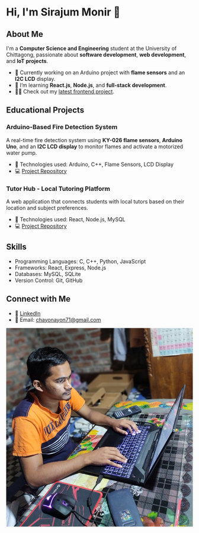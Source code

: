 # Hi, I'm Sirajum Monir 👋

## About Me

I'm a **Computer Science and Engineering** student at the University of Chittagong, passionate about **software development**, **web development**, and **IoT projects**.

- 🔭 Currently working on an Arduino project with **flame sensors** and an **I2C LCD** display.
- 🌱 I’m learning **React.js**, **Node.js**, and **full-stack development**.
- 👨‍💻 Check out my [latest frontend project](https://github.com/monir235/local-tutor-hub).

## Educational Projects

### Arduino-Based Fire Detection System
A real-time fire detection system using **KY-026 flame sensors**, **Arduino Uno**, and an **I2C LCD display** to monitor flames and activate a motorized water pump.

- 🔧 Technologies used: Arduino, C++, Flame Sensors, LCD Display
- 💻 [Project Repository](https://github.com/monir235/arduino-fire-detection)

### Tutor Hub - Local Tutoring Platform
A web application that connects students with local tutors based on their location and subject preferences.

- 🔧 Technologies used: React, Node.js, MySQL
- 💻 [Project Repository](https://github.com/monir235/local-tutor-hub)

## Skills
- Programming Languages: C, C++, Python, JavaScript
- Frameworks: React, Express, Node.js
- Databases: MySQL, SQLite
- Version Control: Git, GitHub

## Connect with Me
- 💼 [LinkedIn]([https://www.linkedin.com/in/monir235](https://www.linkedin.com/in/sirajum-monir-choyon-244b17267/))
- 📧 Email: chayonayon71@gmail.com

![Profile Banner](c.jpg)

